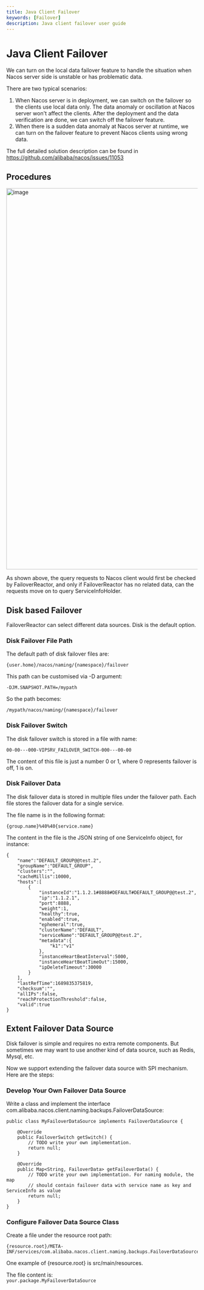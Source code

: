 ```yaml
---
title: Java Client Failover
keywords: [Failover]
description: Java client failover user guide
---
```


# Java Client Failover

We can turn on the local data failover feature to handle the situation when Nacos server side is unstable or has problematic data.

There are two typical scenarios:

1. When Nacos server is in deployment, we can switch on the failover so the clients use local data only. The data anomaly or oscillation at Nacos server won't affect the clients. After the deployment and the data verification are done, we can switch off the failover feature.
2. When there is a sudden data anomaly at Nacos server at runtime, we can turn on the failover feature to prevent Nacos clients using wrong data.

The full detailed solution description can be found in https://github.com/alibaba/nacos/issues/11053

## Procedures

<img width="1000" alt="image" src="https://github.com/alibaba/nacos/assets/4593375/f9011075-11b8-401b-9dbb-1366347a9a44">

As shown above, the query requests to Nacos client would first be checked by FailoverReactor, and only if FailoverReactor has no related data, can the requests move on to query ServiceInfoHolder.

## Disk based Failover

FailoverReactor can select different data sources. Disk is the default option.

### Disk Failover File Path

The default path of disk failover files are:

```
{user.home}/nacos/naming/{namespace}/failover
```

This path can be customised via -D argument:

```
-DJM.SNAPSHOT.PATH=/mypath
```

So the path becomes:

```
/mypath/nacos/naming/{namespace}/failover
```

### Disk Failover Switch

The disk failover switch is stored in a file with name:

```
00-00---000-VIPSRV_FAILOVER_SWITCH-000---00-00
```

The content of this file is just a number 0 or 1, where 0 represents failover is off, 1 is on.

### Disk Failover Data

The disk failover data is stored in multiple files under the failover path. Each file stores the failover data for a single service.

The file name is in the following format:

```
{group.name}%40%40{service.name}
```
The content in the file is the JSON string of one ServiceInfo object, for instance:

```
{
    "name":"DEFAULT_GROUP@@test.2",
    "groupName":"DEFAULT_GROUP",
    "clusters":"",
    "cacheMillis":10000,
    "hosts":[
        {
            "instanceId":"1.1.2.1#8888#DEFAULT#DEFAULT_GROUP@@test.2",
            "ip":"1.1.2.1",
            "port":8888,
            "weight":1,
            "healthy":true,
            "enabled":true,
            "ephemeral":true,
            "clusterName":"DEFAULT",
            "serviceName":"DEFAULT_GROUP@@test.2",
            "metadata":{
                "k1":"v1"
            },
            "instanceHeartBeatInterval":5000,
            "instanceHeartBeatTimeOut":15000,
            "ipDeleteTimeout":30000
        }
    ],
    "lastRefTime":1689835375819,
    "checksum":"",
    "allIPs":false,
    "reachProtectionThreshold":false,
    "valid":true
}
```

## Extent Failover Data Source

Disk failover is simple and requires no extra remote components. But sometimes we may want to use another kind of data source, such as Redis, Mysql, etc.

Now we support extending the failover data source with SPI mechanism. Here are the steps:

### Develop Your Own Failover Data Source

Write a class and implement the interface com.alibaba.nacos.client.naming.backups.FailoverDataSource:

```
public class MyFailoverDataSource implements FailoverDataSource {
    
    @Override
    public FailoverSwitch getSwitch() {
        // TODO write your own implementation.
        return null;
    }
    
    @Override
    public Map<String, FailoverData> getFailoverData() {
        // TODO write your own implementation. For naming module, the map
        // should contain failover data with service name as key and ServiceInfo as value
        return null;
    }
}
```

### Configure Failover Data Source Class

Create a file under the resource root path:

```
{resource.root}/META-INF/services/com.alibaba.nacos.client.naming.backups.FailoverDataSource
```

One example of \{resource.root\} is src/main/resources.   

The file content is:   
    `your.package.MyFailoverDataSource`   
